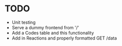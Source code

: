# TODO

- Unit testing
- Serve a dummy frontend from '/'
- Add a Codes table and this functionality
- Add in Reactions and properly formatted GET /data

